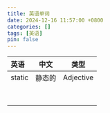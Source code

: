 ```yaml
---
title: 英语单词
date: 2024-12-16 11:57:00 +0800
categories: []
tags: [英语]
pin: false
---
```


| 英语   | 中文   | 类型 |
| :----- | ------ | ---- |
| static | 静态的 | Adjective |
|        |        |      |
| | | |
| | | |
| | | |
| | | |
| | | |
| | | |
| | | |

